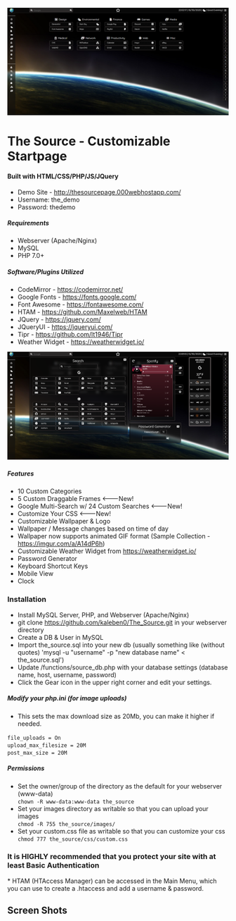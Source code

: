 ![SS1](/screenshots/capture-main.png)

<h1>The Source - Customizable Startpage</h1>

<h4>Built with HTML/CSS/PHP/JS/JQuery</h4>

* Demo Site - http://thesourcepage.000webhostapp.com/
* Username:  the_demo
* Password: thedemo

<h5>Requirements</h5>

* Webserver (Apache/Nginx)
* MySQL
* PHP 7.0+

<h5>Software/Plugins Utilized</h5>

* CodeMirror - https://codemirror.net/
* Google Fonts - https://fonts.google.com/
* Font Awesome - https://fontawesome.com/
* HTAM - https://github.com/Maxelweb/HTAM
* JQuery - https://jquery.com/
* JQueryUI - https://jqueryui.com/
* Tipr - https://github.com/lt1946/Tipr
* Weather Widget - https://weatherwidget.io/

![SS2](/screenshots/capture-search.png)

<h5>Features</h5>

* 10 Custom Categories
* 5 Custom Draggable Frames <---New!
* Google Multi-Search w/ 24 Custom Searches <---New!
* Customize Your CSS <---New!
* Customizable Wallpaper & Logo
* Wallpaper / Message changes based on time of day
* Wallpaper now supports animated GIF format (Sample Collection - https://imgur.com/a/A14dP6h)
* Customizable Weather Widget from https://weatherwidget.io/
* Password Generator
* Keyboard Shortcut Keys
* Mobile View
* Clock

<h3>Installation</h3>

* Install MySQL Server, PHP, and Webserver (Apache/Nginx)
* git clone https://github.com/kaleben0/The_Source.git in your webserver directory
* Create a DB & User in MySQL
* Import the_source.sql into your new db (usually something like (without quotes) 'mysql -u "username" -p "new database name" < the_source.sql')
* Update /functions/source_db.php with your database settings (database name, host, username, password)
* Click the Gear icon in the upper right corner and edit your settings.

<h5>Modify your php.ini (for image uploads)</h5>

* This sets the max download size as 20Mb, you can make it higher if needed.

`file_uploads = On`<br>
`upload_max_filesize = 20M`<br>
`post_max_size = 20M`<br>

<h5>Permissions</h5>

* Set the owner/group of the directory as the default for your webserver (www-data) <br>
`chown -R www-data:www-data the_source`<br>
* Set your images directory as writable so that you can upload your images<br>
`chmod -R 755 the_source/images/`<br>
* Set your custom.css file as writable so that you can customize your css<br>
`chmod 777 the_source/css/custom.css`<br>

<h3>It is HIGHLY recommended that you protect your site with at least Basic Authentication </h3>
* HTAM (HTAccess Manager) can be accessed in the Main Menu, which you can use to create a .htaccess and add a username & password.

<h2>Screen Shots</h2>
